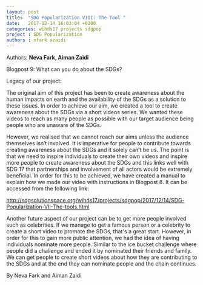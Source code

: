 ```yaml
---
layout: post
title:  "SDG Popularization VIII: The Tool "
date:   2017-12-14 16:03:04 +0200
categories: wihds17 projects sdgpop
project : SDG Popularization
authors : nfark azaidi
---
```


Authors: **Neva Fark, Aiman Zaidi**

Blogpost 9: What can you do about the SDGs?

Legacy of our project:

The original aim of this project has been to create awareness about the human impacts on earth and the availability of the SDGs as a solution to these issues. In order to achieve our aim, we created a tool to create awareness about the SDGs via a short videos series. We wanted these videos to reach as many people as possible with our target audience being people who are unaware of the SDGs. 

However, we realised that we cannot reach our aims unless the audience themselves isn’t involved. It is imperative for people to contribute towards creating awareness about the SDGs and it solely can’t be us. The point is that we need to inspire individuals to create their own videos and inspire more people to create awareness about the SDGs and this links well with SDG 17 that partnerships and involvement of all actors would be extremely beneficial. In order for this to be achieved, we have created a manual to explain how we made our video with instructions in Blogpost 8. It can be accessed from the following link:

http://sdgsolutionspace.org/wihds17/projects/sdgpop/2017/12/14/SDG-Popularization-VII-The-tools.html

Another future aspect of our project can be to get more people involved such as celebrities. If we manage to get a famous person or a celebrity to create a short video to promote the SDGs, that's a great start. However, in order for this to gain more public attention, we had the idea of having individuals nominate more people. Similar to the ice bucket challenge where people did a challenge and ended it by nominated their friends and family. We can get people to create short videos about how they are contributing to the SDGs and at the end they can nominate people and the chain continues.

By Neva Fark and Aiman Zaidi

